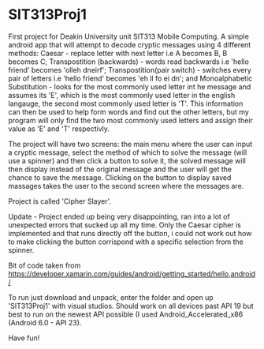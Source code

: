# SIT313Proj1
First project for Deakin University unit SIT313 Mobile Computing. A simple android app that will attempt to decode cryptic messages using 4 different methods: Caesar - replace letter with next letter i.e A becomes B, B becomes C; Transpostition (backwards) - words read backwards i.e 'hello friend' becomes 'olleh dneirf'; Transpostition(pair switch) - switches every pair of letters i.e 'hello friend' becomes 'eh ll fo ei dn'; and Monoalphabetic Substitution - looks for the most commonly used letter int he message and assumes its 'E', which is the most commonly used letter in the english langauge, the second most commonly used letter is 'T'. This information can then be used to help form words and find out the other letters, but my program will only find the two most commonly used letters and assign their value as 'E' and 'T' respectivly.

The project will have two screens: the main menu where the user can input a cryptic message, select the method of which to solve the message (will use a spinner) and then click a button to solve it, the solved message will then display instead of the original message and the user will get the chance to save the message. Clicking on the button to display saved massages takes the user to the second screen where the messages are.

Project is called 'Cipher Slayer'.

Update - Project ended up being very disappointing, ran into a lot of unexpected errors that sucked up all my time. Only the Caesar cipher is implemented and that runs directly off the button, i could not work out how to make clicking the button corrispond with a specific selection from the spinner.

Bit of code taken from https://developer.xamarin.com/guides/android/getting_started/hello,android/

To run just download and unpack, enter the folder and open up 'SIT313Proj1' with visual studios. Should work on all devices past API 19 but best to run on the newest API possible (I used Android_Accelerated_x86 (Android 6.0 - API 23).

Have fun!
